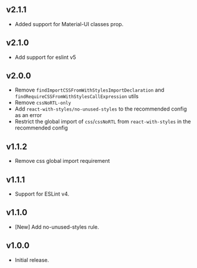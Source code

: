 ## v2.1.1

- Added support for Material-UI classes prop.

## v2.1.0

- Add support for eslint v5

## v2.0.0

- Remove `findImportCSSFromWithStylesImportDeclaration` and `findRequireCSSFromWithStylesCallExpression` utils
- Remove `cssNoRTL-only`
- Add `react-with-styles/no-unused-styles` to the recommended config as an error
- Restrict the global import of `css`/`cssNoRTL` from `react-with-styles` in the recommended config

## v1.1.2

- Remove css global import requirement

## v1.1.1

- Support for ESLint v4.

## v1.1.0

- [New] Add no-unused-styles rule.

## v1.0.0

- Initial release.
